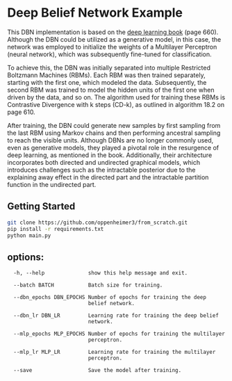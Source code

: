 # Deep Belief Network Example

This DBN implementation is based on the [deep learning book](https://www.deeplearningbook.org/) (page 660). Although the DBN could be utilized as a generative model, in this case, the network was employed to initialize the weights of a Multilayer Perceptron (neural network), which was subsequently fine-tuned for classification.

To achieve this, the DBN was initially separated into multiple Restricted Boltzmann Machines (RBMs). Each RBM was then trained separately, starting with the first one, which modeled the data. Subsequently, the second RBM was trained to model the hidden units of the first one when driven by the data, and so on. The algorithm used for training these RBMs is Contrastive Divergence with k steps (CD-k), as outlined in algorithm 18.2 on page 610.

After training, the DBN could generate new samples by first sampling from the last RBM using Markov chains and then performing ancestral sampling to reach the visible units. Although DBNs are no longer commonly used, even as generative models, they played a pivotal role in the resurgence of deep learning, as mentioned in the book. Additionally, their architecture incorporates both directed and undirected graphical models, which introduces challenges such as the intractable posterior due to the explaining away effect in the directed part and the intractable partition function in the undirected part.


## Getting Started

```bash
git clone https://github.com/oppenheimer3/from_scratch.git
pip install -r requirements.txt
python main.py
```

## options:
``` 
  -h, --help              show this help message and exit.

  --batch BATCH           Batch size for training.

  --dbn_epochs DBN_EPOCHS Number of epochs for training the deep
                          belief network.

  --dbn_lr DBN_LR         Learning rate for training the deep belief
                          network.

  --mlp_epochs MLP_EPOCHS Number of epochs for training the multilayer
                          perceptron.

  --mlp_lr MLP_LR         Learning rate for training the multilayer 
                          perceptron.

  --save                  Save the model after training.
```

